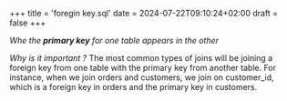 +++
title = 'foregin key.sql'
date = 2024-07-22T09:10:24+02:00
draft = false
+++

*Whe the **primary key** for one table appears in the other*

*Why is it important ?*
 The most common types of joins will be joining a foreign key from one table with the primary key from another table. For instance, when we join orders and customers, we join on customer_id, which is a foreign key in orders and the primary key in customers.
